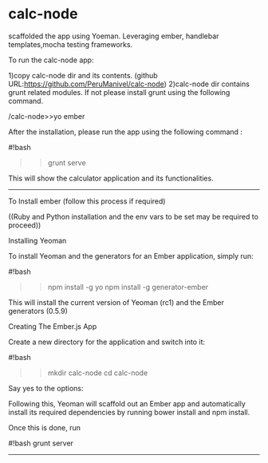 calc-node
=========
scaffolded the app using Yoeman.
Leveraging ember, handlebar templates,mocha testing frameworks.
 
To run the calc-node app:

1)copy  calc-node dir and its contents. (github URL:https://github.com/PeruManivel/calc-node)
2)calc-node dir contains grunt related modules. 
If not please install grunt using the following command.

/calc-node>>yo ember

After the installation, please run the app using the following command :

#!bash
>>grunt serve

This will show the calculator application and its functionalities.

-----------------------------------------------------------------------------------

To Install ember (follow this process if required)

((Ruby and Python installation and  the env vars to be set  may be required to proceed))

Installing Yeoman

To install Yeoman and the generators for an Ember application, simply run:

#!bash
>>npm install -g yo
>>npm install -g generator-ember

This will install the current version of Yeoman (rc1) and the Ember generators (0.5.9)


Creating The Ember.js App

Create a new directory for the application and switch into it:

#!bash
>>mkdir calc-node
>>cd calc-node


Say yes to the  options:


Following this, Yeoman will scaffold out an Ember app and automatically install its required dependencies by running bower install and npm install.

Once this is done,  run

#!bash
grunt server

-----------------------------------------------------------------------------------
